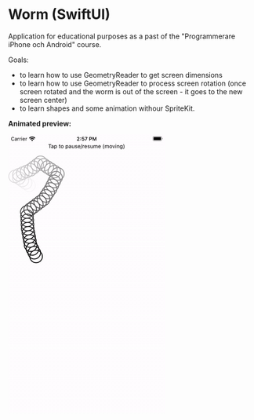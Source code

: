 # Worm (SwiftUI)
Application for educational purposes as a past of the "Programmerare iPhone och Android" course.

Goals:
* to learn how to use GeometryReader to get screen dimensions
* to learn how to use GeometryReader to process screen rotation (once screen rotated and the worm is out of the screen - it goes to the new screen center)
* to learn shapes and some animation withour SpriteKit.

**Animated preview:**

<img src="worm.gif" alt="worm"/>
